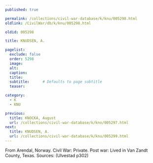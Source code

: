 ```yaml
---
published: true

permalink: /collections/civil-war-database/k/knu/005298.html
oldlink: /CivilWar/db/k/knu/005298.html

oldid: 005298

title: KNUDSEN, A.

pagelist:
  exclude: false
  order: 5298
  image: 
  alt:
  caption:
  title:
  subtitle:      # Defaults to page subtitle
  teaser:

category: 
  - K 
  - KNU

previous:
  title: KNOCKA, August
  url: /collections/civil-war-database/k/kno/005297.html  
next:
  title: KNUDSEN, A.
  url: /collections/civil-war-database/k/knu/005299.html   
---
```

From Arendal, Norway. Civil War: Private. Post war: Lived in Van Zandt County, Texas. Sources: (Ulvestad p302)